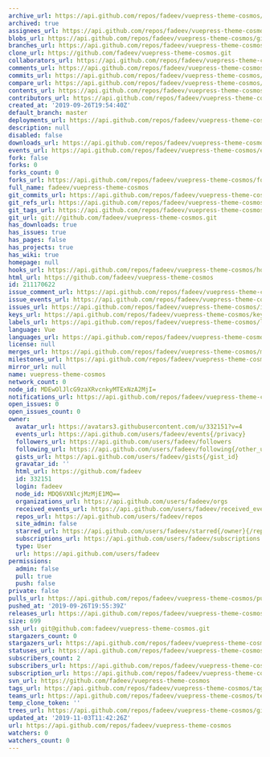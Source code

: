 ```yaml
---
archive_url: https://api.github.com/repos/fadeev/vuepress-theme-cosmos/{archive_format}{/ref}
archived: true
assignees_url: https://api.github.com/repos/fadeev/vuepress-theme-cosmos/assignees{/user}
blobs_url: https://api.github.com/repos/fadeev/vuepress-theme-cosmos/git/blobs{/sha}
branches_url: https://api.github.com/repos/fadeev/vuepress-theme-cosmos/branches{/branch}
clone_url: https://github.com/fadeev/vuepress-theme-cosmos.git
collaborators_url: https://api.github.com/repos/fadeev/vuepress-theme-cosmos/collaborators{/collaborator}
comments_url: https://api.github.com/repos/fadeev/vuepress-theme-cosmos/comments{/number}
commits_url: https://api.github.com/repos/fadeev/vuepress-theme-cosmos/commits{/sha}
compare_url: https://api.github.com/repos/fadeev/vuepress-theme-cosmos/compare/{base}...{head}
contents_url: https://api.github.com/repos/fadeev/vuepress-theme-cosmos/contents/{+path}
contributors_url: https://api.github.com/repos/fadeev/vuepress-theme-cosmos/contributors
created_at: '2019-09-26T19:54:40Z'
default_branch: master
deployments_url: https://api.github.com/repos/fadeev/vuepress-theme-cosmos/deployments
description: null
disabled: false
downloads_url: https://api.github.com/repos/fadeev/vuepress-theme-cosmos/downloads
events_url: https://api.github.com/repos/fadeev/vuepress-theme-cosmos/events
fork: false
forks: 0
forks_count: 0
forks_url: https://api.github.com/repos/fadeev/vuepress-theme-cosmos/forks
full_name: fadeev/vuepress-theme-cosmos
git_commits_url: https://api.github.com/repos/fadeev/vuepress-theme-cosmos/git/commits{/sha}
git_refs_url: https://api.github.com/repos/fadeev/vuepress-theme-cosmos/git/refs{/sha}
git_tags_url: https://api.github.com/repos/fadeev/vuepress-theme-cosmos/git/tags{/sha}
git_url: git://github.com/fadeev/vuepress-theme-cosmos.git
has_downloads: true
has_issues: true
has_pages: false
has_projects: true
has_wiki: true
homepage: null
hooks_url: https://api.github.com/repos/fadeev/vuepress-theme-cosmos/hooks
html_url: https://github.com/fadeev/vuepress-theme-cosmos
id: 211170622
issue_comment_url: https://api.github.com/repos/fadeev/vuepress-theme-cosmos/issues/comments{/number}
issue_events_url: https://api.github.com/repos/fadeev/vuepress-theme-cosmos/issues/events{/number}
issues_url: https://api.github.com/repos/fadeev/vuepress-theme-cosmos/issues{/number}
keys_url: https://api.github.com/repos/fadeev/vuepress-theme-cosmos/keys{/key_id}
labels_url: https://api.github.com/repos/fadeev/vuepress-theme-cosmos/labels{/name}
language: Vue
languages_url: https://api.github.com/repos/fadeev/vuepress-theme-cosmos/languages
license: null
merges_url: https://api.github.com/repos/fadeev/vuepress-theme-cosmos/merges
milestones_url: https://api.github.com/repos/fadeev/vuepress-theme-cosmos/milestones{/number}
mirror_url: null
name: vuepress-theme-cosmos
network_count: 0
node_id: MDEwOlJlcG9zaXRvcnkyMTExNzA2MjI=
notifications_url: https://api.github.com/repos/fadeev/vuepress-theme-cosmos/notifications{?since,all,participating}
open_issues: 0
open_issues_count: 0
owner:
  avatar_url: https://avatars3.githubusercontent.com/u/332151?v=4
  events_url: https://api.github.com/users/fadeev/events{/privacy}
  followers_url: https://api.github.com/users/fadeev/followers
  following_url: https://api.github.com/users/fadeev/following{/other_user}
  gists_url: https://api.github.com/users/fadeev/gists{/gist_id}
  gravatar_id: ''
  html_url: https://github.com/fadeev
  id: 332151
  login: fadeev
  node_id: MDQ6VXNlcjMzMjE1MQ==
  organizations_url: https://api.github.com/users/fadeev/orgs
  received_events_url: https://api.github.com/users/fadeev/received_events
  repos_url: https://api.github.com/users/fadeev/repos
  site_admin: false
  starred_url: https://api.github.com/users/fadeev/starred{/owner}{/repo}
  subscriptions_url: https://api.github.com/users/fadeev/subscriptions
  type: User
  url: https://api.github.com/users/fadeev
permissions:
  admin: false
  pull: true
  push: false
private: false
pulls_url: https://api.github.com/repos/fadeev/vuepress-theme-cosmos/pulls{/number}
pushed_at: '2019-09-26T19:55:39Z'
releases_url: https://api.github.com/repos/fadeev/vuepress-theme-cosmos/releases{/id}
size: 699
ssh_url: git@github.com:fadeev/vuepress-theme-cosmos.git
stargazers_count: 0
stargazers_url: https://api.github.com/repos/fadeev/vuepress-theme-cosmos/stargazers
statuses_url: https://api.github.com/repos/fadeev/vuepress-theme-cosmos/statuses/{sha}
subscribers_count: 2
subscribers_url: https://api.github.com/repos/fadeev/vuepress-theme-cosmos/subscribers
subscription_url: https://api.github.com/repos/fadeev/vuepress-theme-cosmos/subscription
svn_url: https://github.com/fadeev/vuepress-theme-cosmos
tags_url: https://api.github.com/repos/fadeev/vuepress-theme-cosmos/tags
teams_url: https://api.github.com/repos/fadeev/vuepress-theme-cosmos/teams
temp_clone_token: ''
trees_url: https://api.github.com/repos/fadeev/vuepress-theme-cosmos/git/trees{/sha}
updated_at: '2019-11-03T11:42:26Z'
url: https://api.github.com/repos/fadeev/vuepress-theme-cosmos
watchers: 0
watchers_count: 0
---
```


